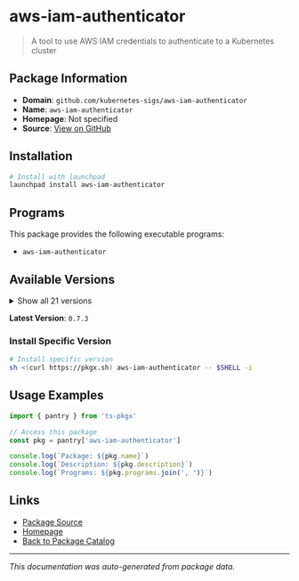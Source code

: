 # aws-iam-authenticator

> A tool to use AWS IAM credentials to authenticate to a Kubernetes cluster

## Package Information

- **Domain**: `github.com/kubernetes-sigs/aws-iam-authenticator`
- **Name**: `aws-iam-authenticator`
- **Homepage**: Not specified
- **Source**: [View on GitHub](https://github.com/pkgxdev/pantry/tree/main/projects/github.com/kubernetes-sigs/aws-iam-authenticator/package.yml)

## Installation

```bash
# Install with launchpad
launchpad install aws-iam-authenticator
```

## Programs

This package provides the following executable programs:

- `aws-iam-authenticator`

## Available Versions

<details>
<summary>Show all 21 versions</summary>

- `0.7.3`, `0.7.2`, `0.7.1`, `0.6.31`, `0.6.30`
- `0.6.29`, `0.6.28`, `0.6.27`, `0.6.26`, `0.6.25`
- `0.6.24`, `0.6.23`, `0.6.22`, `0.6.21`, `0.6.14`
- `0.6.13`, `0.6.12`, `0.6.11`, `0.5.27`, `0.5.21`
- `0.5.20`

</details>

**Latest Version**: `0.7.3`

### Install Specific Version

```bash
# Install specific version
sh <(curl https://pkgx.sh) aws-iam-authenticator -- $SHELL -i
```

## Usage Examples

```typescript
import { pantry } from 'ts-pkgx'

// Access this package
const pkg = pantry['aws-iam-authenticator']

console.log(`Package: ${pkg.name}`)
console.log(`Description: ${pkg.description}`)
console.log(`Programs: ${pkg.programs.join(', ')}`)
```

## Links

- [Package Source](https://github.com/pkgxdev/pantry/tree/main/projects/github.com/kubernetes-sigs/aws-iam-authenticator/package.yml)
- [Homepage](#)
- [Back to Package Catalog](../../../package-catalog.md)

---

*This documentation was auto-generated from package data.*
